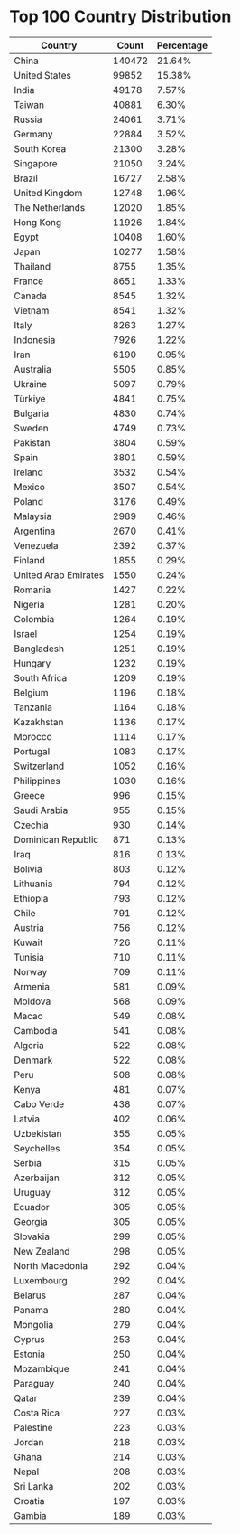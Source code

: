 # Top 100 Country Distribution
| Country | Count | Percentage |
|----|----|----|
| China | 140472 | 21.64% |
| United States | 99852 | 15.38% |
| India | 49178 | 7.57% |
| Taiwan | 40881 | 6.30% |
| Russia | 24061 | 3.71% |
| Germany | 22884 | 3.52% |
| South Korea | 21300 | 3.28% |
| Singapore | 21050 | 3.24% |
| Brazil | 16727 | 2.58% |
| United Kingdom | 12748 | 1.96% |
| The Netherlands | 12020 | 1.85% |
| Hong Kong | 11926 | 1.84% |
| Egypt | 10408 | 1.60% |
| Japan | 10277 | 1.58% |
| Thailand | 8755 | 1.35% |
| France | 8651 | 1.33% |
| Canada | 8545 | 1.32% |
| Vietnam | 8541 | 1.32% |
| Italy | 8263 | 1.27% |
| Indonesia | 7926 | 1.22% |
| Iran | 6190 | 0.95% |
| Australia | 5505 | 0.85% |
| Ukraine | 5097 | 0.79% |
| Türkiye | 4841 | 0.75% |
| Bulgaria | 4830 | 0.74% |
| Sweden | 4749 | 0.73% |
| Pakistan | 3804 | 0.59% |
| Spain | 3801 | 0.59% |
| Ireland | 3532 | 0.54% |
| Mexico | 3507 | 0.54% |
| Poland | 3176 | 0.49% |
| Malaysia | 2989 | 0.46% |
| Argentina | 2670 | 0.41% |
| Venezuela | 2392 | 0.37% |
| Finland | 1855 | 0.29% |
| United Arab Emirates | 1550 | 0.24% |
| Romania | 1427 | 0.22% |
| Nigeria | 1281 | 0.20% |
| Colombia | 1264 | 0.19% |
| Israel | 1254 | 0.19% |
| Bangladesh | 1251 | 0.19% |
| Hungary | 1232 | 0.19% |
| South Africa | 1209 | 0.19% |
| Belgium | 1196 | 0.18% |
| Tanzania | 1164 | 0.18% |
| Kazakhstan | 1136 | 0.17% |
| Morocco | 1114 | 0.17% |
| Portugal | 1083 | 0.17% |
| Switzerland | 1052 | 0.16% |
| Philippines | 1030 | 0.16% |
| Greece | 996 | 0.15% |
| Saudi Arabia | 955 | 0.15% |
| Czechia | 930 | 0.14% |
| Dominican Republic | 871 | 0.13% |
| Iraq | 816 | 0.13% |
| Bolivia | 803 | 0.12% |
| Lithuania | 794 | 0.12% |
| Ethiopia | 793 | 0.12% |
| Chile | 791 | 0.12% |
| Austria | 756 | 0.12% |
| Kuwait | 726 | 0.11% |
| Tunisia | 710 | 0.11% |
| Norway | 709 | 0.11% |
| Armenia | 581 | 0.09% |
| Moldova | 568 | 0.09% |
| Macao | 549 | 0.08% |
| Cambodia | 541 | 0.08% |
| Algeria | 522 | 0.08% |
| Denmark | 522 | 0.08% |
| Peru | 508 | 0.08% |
| Kenya | 481 | 0.07% |
| Cabo Verde | 438 | 0.07% |
| Latvia | 402 | 0.06% |
| Uzbekistan | 355 | 0.05% |
| Seychelles | 354 | 0.05% |
| Serbia | 315 | 0.05% |
| Azerbaijan | 312 | 0.05% |
| Uruguay | 312 | 0.05% |
| Ecuador | 305 | 0.05% |
| Georgia | 305 | 0.05% |
| Slovakia | 299 | 0.05% |
| New Zealand | 298 | 0.05% |
| North Macedonia | 292 | 0.04% |
| Luxembourg | 292 | 0.04% |
| Belarus | 287 | 0.04% |
| Panama | 280 | 0.04% |
| Mongolia | 279 | 0.04% |
| Cyprus | 253 | 0.04% |
| Estonia | 250 | 0.04% |
| Mozambique | 241 | 0.04% |
| Paraguay | 240 | 0.04% |
| Qatar | 239 | 0.04% |
| Costa Rica | 227 | 0.03% |
| Palestine | 223 | 0.03% |
| Jordan | 218 | 0.03% |
| Ghana | 214 | 0.03% |
| Nepal | 208 | 0.03% |
| Sri Lanka | 202 | 0.03% |
| Croatia | 197 | 0.03% |
| Gambia | 189 | 0.03% |
